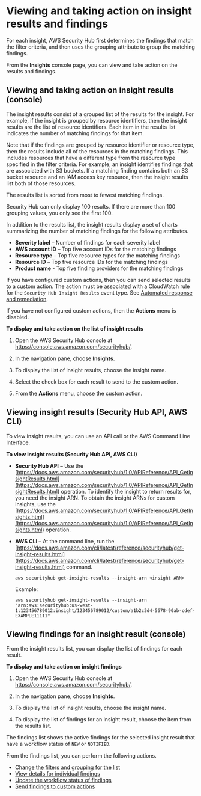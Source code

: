 # Viewing and taking action on insight results and findings<a name="securityhub-insights-view-take-action"></a>

For each insight, AWS Security Hub first determines the findings that match the filter criteria, and then uses the grouping attribute to group the matching findings\.

From the **Insights** console page, you can view and take action on the results and findings\.

## Viewing and taking action on insight results \(console\)<a name="securityhub-insight-results-console"></a>

The insight results consist of a grouped list of the results for the insight\. For example, if the insight is grouped by resource identifiers, then the insight results are the list of resource identifiers\. Each item in the results list indicates the number of matching findings for that item\.

Note that if the findings are grouped by resource identifier or resource type, then the results include all of the resources in the matching findings\. This includes resources that have a different type from the resource type specified in the filter criteria\. For example, an insight identifies findings that are associated with S3 buckets\. If a matching finding contains both an S3 bucket resource and an IAM access key resource, then the insight results list both of those resources\.

The results list is sorted from most to fewest matching findings\.

Security Hub can only display 100 results\. If there are more than 100 grouping values, you only see the first 100\.

In addition to the results list, the insight results display a set of charts summarizing the number of matching findings for the following attributes\.
+ **Severity label** – Number of findings for each severity label
+ **AWS account ID** – Top five account IDs for the matching findings
+ **Resource type** – Top five resource types for the matching findings
+ **Resource ID** – Top five resource IDs for the matching findings
+ **Product name** \- Top five finding providers for the matching findings

If you have configured custom actions, then you can send selected results to a custom action\. The action must be associated with a CloudWatch rule for the `Security Hub Insight Results` event type\. See [Automated response and remediation](securityhub-cloudwatch-events.md)\.

If you have not configured custom actions, then the **Actions** menu is disabled\.

**To display and take action on the list of insight results**

1. Open the AWS Security Hub console at [https://console\.aws\.amazon\.com/securityhub/](https://console.aws.amazon.com/securityhub/)\.

1. In the navigation pane, choose **Insights**\.

1. To display the list of insight results, choose the insight name\.

1. Select the check box for each result to send to the custom action\.

1. From the **Actions** menu, choose the custom action\.

## Viewing insight results \(Security Hub API, AWS CLI\)<a name="securityhub-insight-results-api"></a>

To view insight results, you can use an API call or the AWS Command Line Interface\.

**To view insight results \(Security Hub API, AWS CLI\)**
+ **Security Hub API** – Use the [https://docs.aws.amazon.com/securityhub/1.0/APIReference/API_GetInsightResults.html](https://docs.aws.amazon.com/securityhub/1.0/APIReference/API_GetInsightResults.html) operation\. To identify the insight to return results for, you need the insight ARN\. To obtain the insight ARNs for custom insights, use the [https://docs.aws.amazon.com/securityhub/1.0/APIReference/API_GetInsights.html](https://docs.aws.amazon.com/securityhub/1.0/APIReference/API_GetInsights.html) operation\.
+ **AWS CLI** – At the command line, run the [https://docs.aws.amazon.com/cli/latest/reference/securityhub/get-insight-results.html](https://docs.aws.amazon.com/cli/latest/reference/securityhub/get-insight-results.html) command\.

  ```
  aws securityhub get-insight-results --insight-arn <insight ARN>
  ```

  Example:

  ```
  aws securityhub get-insight-results --insight-arn "arn:aws:securityhub:us-west-1:123456789012:insight/123456789012/custom/a1b2c3d4-5678-90ab-cdef-EXAMPLE11111"
  ```

## Viewing findings for an insight result \(console\)<a name="securityhub-insight-findings-console"></a>

From the insight results list, you can display the list of findings for each result\.

**To display and take action on insight findings**

1. Open the AWS Security Hub console at [https://console\.aws\.amazon\.com/securityhub/](https://console.aws.amazon.com/securityhub/)\.

1. In the navigation pane, choose **Insights**\.

1. To display the list of insight results, choose the insight name\.

1. To display the list of findings for an insight result, choose the item from the results list\.

The findings list shows the active findings for the selected insight result that have a workflow status of `NEW` or `NOTIFIED`\.

From the findings list, you can perform the following actions\.
+ [Change the filters and grouping for the list](findings-filtering-grouping.md)
+ [View details for individual findings](finding-view-details.md)
+ [Update the workflow status of findings](finding-workflow-status.md)
+ [Send findings to custom actions](finding-send-to-custom-action.md)